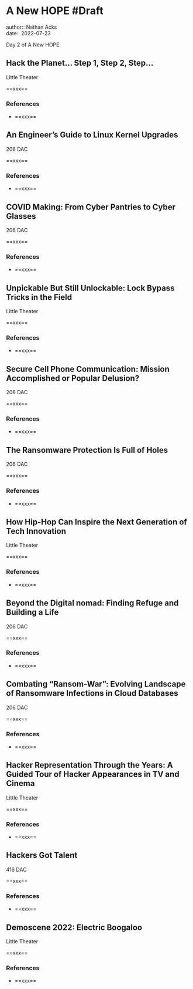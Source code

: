 # A New HOPE #Draft

author:: Nathan Acks  
date:: 2022-07-23

Day 2 of A New HOPE.

## Hack the Planet… Step 1, Step 2, Step…

Little Theater

==xxx==

### References

* ==xxx==

## An Engineer’s Guide to Linux Kernel Upgrades

206 DAC

==xxx==

### References

* ==xxx==

## COVID Making: From Cyber Pantries to Cyber Glasses

206 DAC

==xxx==

### References

* ==xxx==

## Unpickable But Still Unlockable: Lock Bypass Tricks in the Field

Little Theater

==xxx==

### References

* ==xxx==

## Secure Cell Phone Communication: Mission Accomplished or Popular Delusion?

206 DAC

==xxx==

### References

* ==xxx==

## The Ransomware Protection Is Full of Holes

206 DAC

==xxx==

### References

* ==xxx==

## How Hip-Hop Can Inspire the Next Generation of Tech Innovation

Little Theater

==xxx==

### References

* ==xxx==

## Beyond the Digital nomad: Finding Refuge and Building a Life

206 DAC

==xxx==

### References

* ==xxx==

## Combating “Ransom-War”: Evolving Landscape of Ransomware Infections in Cloud Databases

206 DAC

==xxx==

### References

* ==xxx==

## Hacker Representation Through the Years: A Guided Tour of Hacker Appearances in TV and Cinema

Little Theater

==xxx==

### References

* ==xxx==

## Hackers Got Talent

416 DAC

==xxx==

### References

* ==xxx==

## Demoscene 2022: Electric Boogaloo

Little Theater

==xxx==

### References

* ==xxx==
